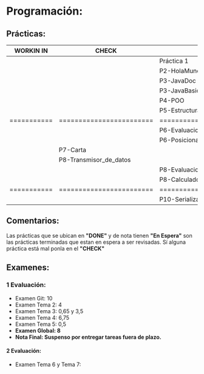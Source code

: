# Programación:
## Prácticas:
| WORKIN IN |         CHECK          |             DONE              |    NOTA   |
| --------- | ---------------------- | ----------------------------- | --------- |
|           |                        | Práctica 1                    | Corregida |
|           |                        | P2-HolaMundo                  |     5     |
|           |                        | P3-JavaDoc                    | Corregida |
|           |                        | P3-JavaBasicIO                | Corregida |
|           |                        | P4-POO                        | Corregida |
|           |                        | P5-Estructuras_de_Control     | Corregida |
|===========|========================|===============================|===========|
|           |                        | P6-Evaluacion_de_Resultados   | Corregida |
|           |                        | P6-Posicionamiento_BrazoRobot | En Espera |
|           | P7-Carta               |                               |           |
|           | P8-Transmisor_de_datos |                               |           |
|           |                        | P8-Evaluacion-de-Resultados   | Corregida |
|           |                        | P8-Calculadora_de_pila        | Corregida |
|===========|========================|===============================|===========|
|           |                        | P10-Serialización             | En Espera |
## Comentarios:
Las prácticas que se ubican en **"DONE"** y de nota tienen **"En Espera"** son las prácticas terminadas que estan en espera a ser revisadas. Sí alguna práctica está mal ponla en el **"CHECK"**
## Examenes:
### 1 Evaluación:
+ Examen Git: 10
+ Examen Tema 2: 4
+ Examen Tema 3: 0,65 y 3,5
+ Examen Tema 4: 6,75
+ Examen Tema 5: 0,5
+ **Examen Global: 8**
+ **Nota Final: Suspenso por entregar tareas fuera de plazo.**
#### 2 Evaluación:
+ Examen Tema 6 y Tema 7:
